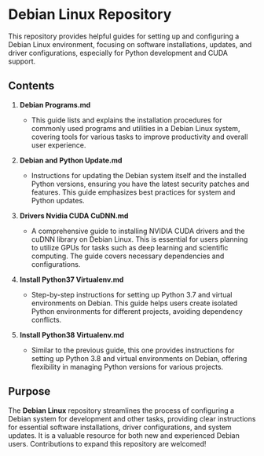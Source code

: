 # Debian Linux Repository

This repository provides helpful guides for setting up and configuring a Debian Linux environment, focusing on software installations, updates, and driver configurations, especially for Python development and CUDA support.

## Contents

1. **Debian Programs.md**
    - This guide lists and explains the installation procedures for commonly used programs and utilities in a Debian Linux system, covering tools for various tasks to improve productivity and overall user experience.

2. **Debian and Python Update.md**
    - Instructions for updating the Debian system itself and the installed Python versions, ensuring you have the latest security patches and features.  This guide emphasizes best practices for system and Python updates.

3. **Drivers Nvidia CUDA CuDNN.md**
    - A comprehensive guide to installing NVIDIA CUDA drivers and the cuDNN library on Debian Linux.  This is essential for users planning to utilize GPUs for tasks such as deep learning and scientific computing. The guide covers necessary dependencies and configurations.

4. **Install Python37 Virtualenv.md**
    - Step-by-step instructions for setting up Python 3.7 and virtual environments on Debian. This guide helps users create isolated Python environments for different projects, avoiding dependency conflicts.

5. **Install Python38 Virtualenv.md**
    - Similar to the previous guide, this one provides instructions for setting up Python 3.8 and virtual environments on Debian, offering flexibility in managing Python versions for various projects.

## Purpose

The **Debian Linux** repository streamlines the process of configuring a Debian system for development and other tasks, providing clear instructions for essential software installations, driver configurations, and system updates. It is a valuable resource for both new and experienced Debian users.  Contributions to expand this repository are welcomed!
